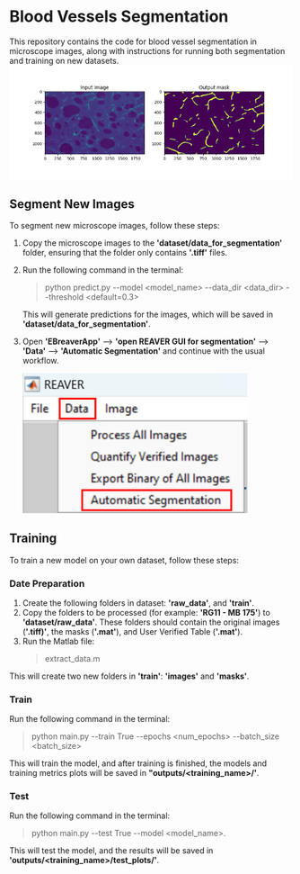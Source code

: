 # Blood Vessels Segmentation
This repository contains the code for blood vessel segmentation in microscope images,
along with instructions for running both segmentation and training on new datasets.
<img src="resources/io_rg11_3_striatum.png">

## Segment New Images
To segment new microscope images, follow these steps:
1. Copy the microscope images to the **'dataset/data_for_segmentation'** folder,
ensuring that the folder only contains **'.tiff'** files.
2. Run the following command in the terminal:
    >python predict.py --model <model_name> --data_dir <data_dir> --threshold <default=0.3>

    This will generate predictions for the images, which will be saved in **'dataset/data_for_segmentation'**.
3. Open **'EBreaverApp'** --> **'open REAVER GUI for segmentation'** --> 
**'Data'** --> **'Automatic Segmentation'** and continue with the usual workflow.

   <img src="resources/auto_seg_gui.png" width=400>


## Training
To train a new model on your own dataset, follow these steps:

### Date Preparation

1. Create the following folders in dataset: **'raw_data'**, and **'train'**.
2. Copy the folders to be processed (for example: **'RG11 - MB 175'**) to **'dataset/raw_data'**.
These folders should contain the original images (**'.tiff)'**, the masks (**'.mat'**), and
User Verified Table (**'.mat'**).
3. Run the Matlab file:
   >extract_data.m
 
This will create two new folders in **'train'**: **'images'** and **'masks'**.


### Train
Run the following command in the terminal:
   > python main.py --train True --epochs <num_epochs> --batch_size <batch_size>

This will train the model, and after training is finished, the models and
training metrics plots will be saved in **"outputs/<training_name>/'**.

### Test
Run the following command in the terminal:
   >python main.py --test True --model <model_name>.

This will test the model, and the results will be saved in **'outputs/<training_name>/test_plots/'**.



